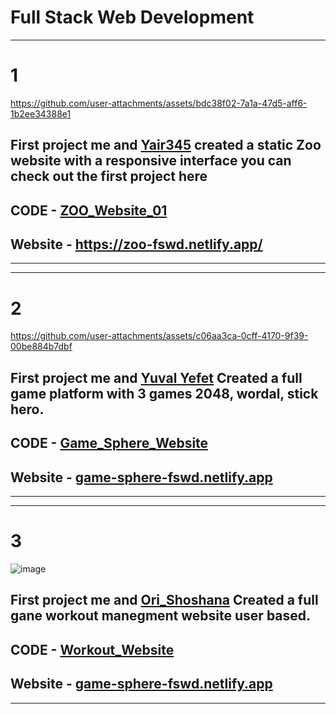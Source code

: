 # Full Stack Web Development 
---
# **1**

https://github.com/user-attachments/assets/bdc38f02-7a1a-47d5-aff6-1b2ee34388e1



## First project me and [Yair345](https://github.com/Yair345) created a static Zoo website with a responsive interface you can check out the first project here
## CODE - [ ZOO_Website_01 ](https://github.com/SapirBashan/Full_Stack_Web_Development/tree/main/ZOO_Website_01)
## Website - https://zoo-fswd.netlify.app/
---
---
# **2**


https://github.com/user-attachments/assets/c06aa3ca-0cff-4170-9f39-00be884b7dbf


## First project me and [Yuval Yefet]([https://github.com/yuyefet](https://github.com/yuyefet)) Created a full game platform with 3 games 2048, wordal, stick hero.
## CODE - [ Game_Sphere_Website ](https://github.com/SapirBashan/FSWD_Games_2/tree/main)
## Website - [game-sphere-fswd.netlify.app](https://game-sphere-fswd.netlify.app)
---
---
# **3**


![image](https://github.com/user-attachments/assets/66cafcea-5402-4abc-a4a9-bc25e1eeec84)


## First project me and [Ori_Shoshana]([https://github.com/yuyefet](https://github.com/Ori-Shoshana)) Created a full gane workout manegment website user based.
## CODE - [ Workout_Website ](https://github.com/Ori-Shoshana/FSDW-3)
## Website - [game-sphere-fswd.netlify.app](https://thunderous-lolly-1fc835.netlify.app)
---
